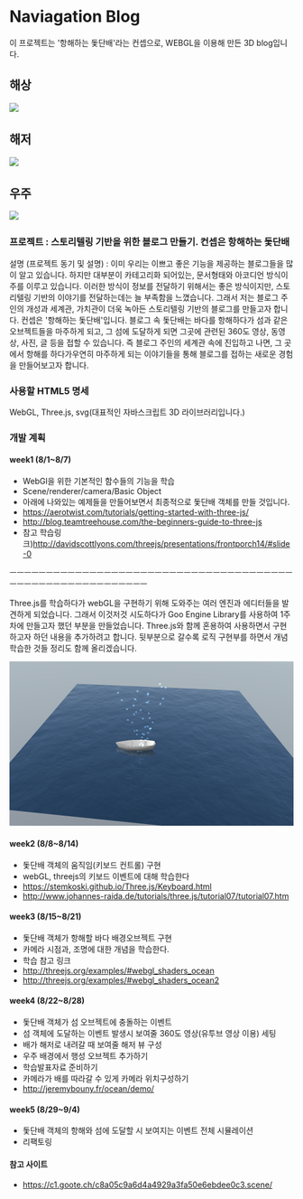 # Naviagation Blog
이 프로젝트는 '항해하는 돛단배'라는 컨셉으로, WEBGL을 이용해 만든 3D blog입니다.

## 해상
![](https://github.com/Junnie-Jobs/storage/blob/master/NHN%20NEXT/webGlBlog/onthesea.gif?raw=true)

## 해저
![](https://github.com/Junnie-Jobs/storage/blob/master/NHN%20NEXT/webGlBlog/undersea.gif?raw=true)

## 우주
![](https://github.com/Junnie-Jobs/storage/blob/master/NHN%20NEXT/webGlBlog/galaxy.gif?raw=true)


### 프로젝트 : 스토리텔링 기반을 위한 블로그 만들기. 컨셉은 항해하는 돛단배

설명 (프로젝트 동기 및 설명) : 이미 우리는 이쁘고 좋은 기능을 제공하는 블로그들을 많이 알고 있습니다. 하지만 대부분이 카테고리화 되어있는, 문서형태와 아코디언 방식이 주를 이루고 있습니다. 이러한 방식이 정보를 전달하기 위해서는 좋은 방식이지만, 스토리텔링 기반의 이야기를 전달하는데는 늘 부족함을 느꼈습니다. 그래서 저는 블로그 주인의 개성과 세계관, 가치관이 더욱 녹아든 스토리텔링 기반의 블로그를 만들고자 합니다. 컨셉은 '항해하는 돛단배'입니다. 블로그 속 돛단배는 바다를 항해하다가 섬과 같은 오브젝트들을 마주하게 되고, 그 섬에 도달하게 되면 그곳에 관련된 360도 영상, 동영상, 사진, 글 등을 접할 수 있습니다. 즉 블로그 주인의 세계관 속에 진입하고 나면, 그 곳에서 항해를 하다가우연히 마주하게 되는 이야기들을 통해 블로그를 접하는 새로운 경험을 만들어보고자 합니다.

### 사용할 HTML5 명세

WebGL, Three.js, svg(대표적인 자바스크립트 3D 라이브러리입니다.)

### 개발 계획

#### week1 (8/1~8/7)

- WebGl을 위한 기본적인 함수들의 기능을 학습
- Scene/renderer/camera/Basic Object
- 아래에 나와있는 예제들을 만들어보면서 최종적으로 돛단배 객체를 만들 것입니다.
- https://aerotwist.com/tutorials/getting-started-with-three-js/
- http://blog.teamtreehouse.com/the-beginners-guide-to-three-js
- 참고 학습링크)http://davidscottlyons.com/threejs/presentations/frontporch14/#slide-0

ㅡㅡㅡㅡㅡㅡㅡㅡㅡㅡㅡㅡㅡㅡㅡㅡㅡㅡㅡㅡㅡㅡㅡㅡㅡㅡㅡㅡㅡㅡㅡㅡㅡㅡㅡㅡㅡㅡㅡㅡㅡㅡㅡㅡㅡㅡㅡㅡㅡㅡㅡㅡㅡㅡㅡㅡㅡㅡ

Three.js를 학습하다가 webGL을 구현하기 위해 도와주는 여러 엔진과 에디터들을 발견하게 되었습니다. 
그래서 이것저것 시도하다가 Goo Engine Library를 사용하여 1주차에 만들고자 했던 부분을 만들었습니다. 
Three.js와 함께 혼용하여 사용하면서 구현하고자 하던 내용을 추가하려고 합니다.
뒷부분으로 갈수록 로직 구현부를 하면서 개념학습한 것들 정리도 함께 올리겠습니다.

![](https://github.com/Junnie-Jobs/HTML5_Project/blob/master/%EC%A3%BC%EC%B0%A8%EB%B3%84%20%EC%9E%91%EC%97%85%EC%A7%84%EB%8F%84/1%EC%A3%BC%EC%B0%A8.png?raw=true)

####  week2 (8/8~8/14)

- 돛단배 객체의 움직임(키보드 컨트롤) 구현
- webGL, threejs의 키보드 이벤트에 대해 학습한다
- https://stemkoski.github.io/Three.js/Keyboard.html
- http://www.johannes-raida.de/tutorials/three.js/tutorial07/tutorial07.htm

####  week3 (8/15~8/21)

- 돛단배 객체가 항해할 바다 배경오브젝트 구현
- 카메라 시점과, 조명에 대한 개념을 학습한다.
- 학습 참고 링크
- http://threejs.org/examples/#webgl_shaders_ocean
- http://threejs.org/examples/#webgl_shaders_ocean2

####  week4 (8/22~8/28)

- 돛단배 객체가 섬 오브젝트에 충돌하는 이벤트
- 섬 객체에 도달하는 이벤트 발생시 보여줄 360도 영상(유투브 영상 이용) 세팅
- 배가 해저로 내려갈 때 보여줄 해저 뷰 구성
- 우주 배경에서 행성 오브젝트 추가하기
- 학습발표자료 준비하기
- 카메라가 배를 따라갈 수 있게 카메라 위치구성하기
- http://jeremybouny.fr/ocean/demo/

####  week5 (8/29~9/4)
- 돛단배 객체의 항해와 섬에 도달할 시 보여지는 이벤트 전체 시뮬레이션
- 리팩토링


####  참고 사이트

- https://c1.goote.ch/c8a05c9a6d4a4929a3fa50e6ebdee0c3.scene/

